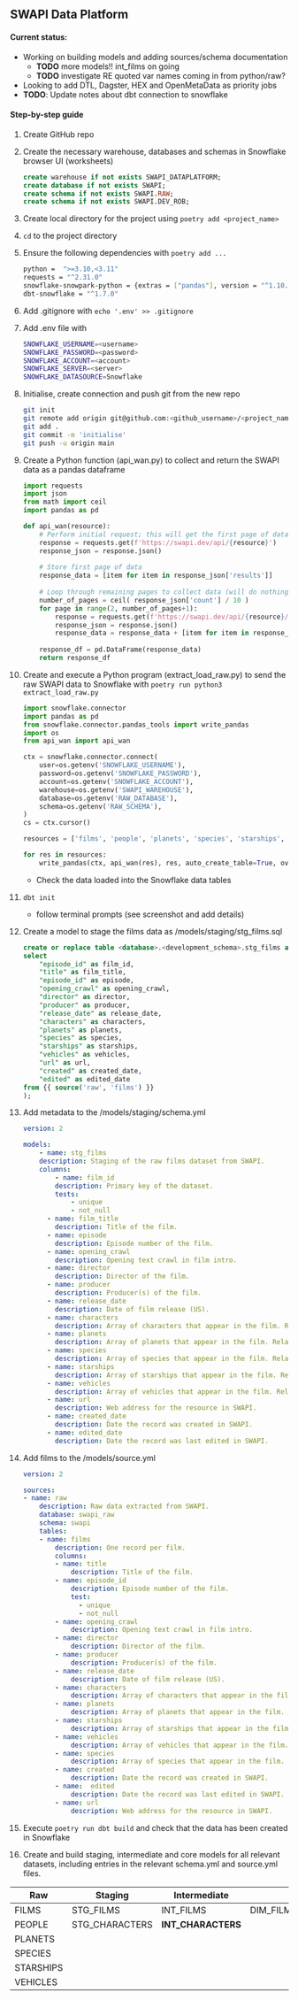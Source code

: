 ## SWAPI Data Platform

#### Current status:

- Working on building models and adding sources/schema documentation
  - __TODO__ more models!! int_films on going
  - __TODO__ investigate RE quoted var names coming in from python/raw?
- Looking to add DTL, Dagster, HEX and OpenMetaData as priority jobs
- __TODO__: Update notes about dbt connection to snowflake

#### Step-by-step guide

1. Create GitHub repo

1. Create the necessary warehouse, databases and schemas in Snowflake browser UI (worksheets)
    ```sql
    create warehouse if not exists SWAPI_DATAPLATFORM;
    create database if not exists SWAPI;
    create schema if not exists SWAPI.RAW;
    create schema if not exists SWAPI.DEV_ROB;
    ```

1. Create local directory for the project using `poetry add <project_name>`

1. `cd` to the project directory

1. Ensure the following dependencies with `poetry add ...`
    ```bash
    python =  ">=3.10,<3.11"
    requests = "^2.31.0"
    snowflake-snowpark-python = {extras = ["pandas"], version = "^1.10.0"}
    dbt-snowflake = "^1.7.0"
    ```

1. Add .gitignore with `echo '.env' >> .gitignore`

1. Add .env file with 
    ```bash
    SNOWFLAKE_USERNAME=<username>
    SNOWFLAKE_PASSWORD=<password>
    SNOWFLAKE_ACCOUNT=<account>
    SNOWFLAKE_SERVER=<server>
    SNOWFLAKE_DATASOURCE=Snowflake
    ```

1. Initialise, create connection and push git from the new repo
    ```bash
    git init
    git remote add origin git@github.com:<github_username>/<project_name>.git
    git add .
    git commit -m 'initialise'
    git push -u origin main
    ```

1. Create a Python function (api_wan.py) to collect and return the SWAPI data as a pandas dataframe
    ```python
    import requests
    import json
    from math import ceil
    import pandas as pd

    def api_wan(resource):
        # Perform initial request; this will get the first page of data AND show whether more pages exist
        response = requests.get(f'https://swapi.dev/api/{resource}')
        response_json = response.json()
        
        # Store first page of data
        response_data = [item for item in response_json['results']]
        
        # Loop through remaining pages to collect data (will do nothing if there is only 1 page)
        number_of_pages = ceil( response_json['count'] / 10 )
        for page in range(2, number_of_pages+1):
            response = requests.get(f'https://swapi.dev/api/{resource}/?page={page}')
            response_json = response.json()
            response_data = response_data + [item for item in response_json['results']]
        
        response_df = pd.DataFrame(response_data)
        return response_df
    ```

1. Create and execute a Python program (extract_load_raw.py) to send the raw SWAPI data to Snowflake with `poetry run python3 extract_load_raw.py`
    ```python
    import snowflake.connector
    import pandas as pd
    from snowflake.connector.pandas_tools import write_pandas
    import os 
    from api_wan import api_wan

    ctx = snowflake.connector.connect(
        user=os.getenv('SNOWFLAKE_USERNAME'),
        password=os.getenv('SNOWFLAKE_PASSWORD'),
        account=os.getenv('SNOWFLAKE_ACCOUNT'),
        warehouse=os.getenv('SWAPI_WAREHOUSE'),
        database=os.getenv('RAW_DATABASE'),
        schema=os.getenv('RAW_SCHEMA'),
    )
    cs = ctx.cursor()

    resources = ['films', 'people', 'planets', 'species', 'starships', 'vehicles']

    for res in resources:
        write_pandas(ctx, api_wan(res), res, auto_create_table=True, overwrite=True)
    ```
    - Check the data loaded into the Snowflake data tables

1. `dbt init`
    - follow terminal prompts (see screenshot and add details)


1. Create a model to stage the films data as /models/staging/stg_films.sql
    ```sql
    create or replace table <database>.<development_schema>.stg_films as (
    select
        "episode_id" as film_id,
        "title" as film_title,
        "episode_id" as episode,
        "opening_crawl" as opening_crawl,
        "director" as director,
        "producer" as producer,
        "release_date" as release_date,
        "characters" as characters,
        "planets" as planets,
        "species" as species,
        "starships" as starships,
        "vehicles" as vehicles, 
        "url" as url,
        "created" as created_date,
        "edited" as edited_date
    from {{ source('raw', 'films') }}
    );
    ```

1. Add metadata to the /models/staging/schema.yml
    ```yml
    version: 2

    models:
        - name: stg_films
        description: Staging of the raw films dataset from SWAPI.
        columns:
            - name: film_id
            description: Primary key of the dataset.
            tests:
                - unique
                - not_null
          - name: film_title
            description: Title of the film.
          - name: episode
            description: Episode number of the film.
          - name: opening_crawl
            description: Opening text crawl in film intro.
          - name: director
            description: Director of the film.
          - name: producer
            description: Producer(s) of the film.
          - name: release_date
            description: Date of film release (US).
          - name: characters
            description: Array of characters that appear in the film. Relates to raw.people.
          - name: planets
            description: Array of planets that appear in the film. Relates to raw.planets.
          - name: species
            description: Array of species that appear in the film. Relates to raw.species.
          - name: starships
            description: Array of starships that appear in the film. Relates to raw.starships.
          - name: vehicles
            description: Array of vehicles that appear in the film. Relates to raw.vehicles.
          - name: url
            description: Web address for the resource in SWAPI.
          - name: created_date
            description: Date the record was created in SWAPI.
          - name: edited_date
            description: Date the record was last edited in SWAPI.
    ```
1. Add films to the /models/source.yml
    ```yml
    version: 2

    sources:
    - name: raw
        description: Raw data extracted from SWAPI.
        database: swapi_raw
        schema: swapi
        tables:
        - name: films
            description: One record per film.
            columns:
            - name: title
                description: Title of the film.
            - name: episode_id
                description: Episode number of the film.
                test:
                  - unique
                  - not_null
            - name: opening_crawl
                description: Opening text crawl in film intro.
            - name: director
                description: Director of the film.
            - name: producer
                description: Producer(s) of the film.
            - name: release_date
                description: Date of film release (US).
            - name: characters
                description: Array of characters that appear in the film.
            - name: planets
                description: Array of planets that appear in the film.
            - name: starships
                description: Array of starships that appear in the film.
            - name: vehicles
                description: Array of vehicles that appear in the film.
            - name: species
                description: Array of species that appear in the film. 
            - name: created
                description: Date the record was created in SWAPI.
            - name:  edited
                description: Date the record was last edited in SWAPI.
            - name: url
                description: Web address for the resource in SWAPI.
    ```

1. Execute `poetry run dbt build` and check that the data has been created in Snowflake

1. Create and build staging, intermediate and core models for all relevant datasets, including entries in the relevant schema.yml and source.yml files.

| Raw        | Staging         | Intermediate               | Core                    |
|------------|-----------------|----------------------------|-------------------------|
| FILMS      | STG_FILMS       | INT_FILMS                  | DIM_FILM_CHARACTERS     |
| PEOPLE     | STG_CHARACTERS  | **INT_CHARACTERS**         |                         |
| PLANETS    |                 |                            |                         |
| SPECIES    |                 |                            |                         |
| STARSHIPS  |                 |                            |                         |
| VEHICLES   |                 |                            |                         |

